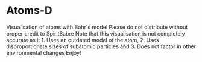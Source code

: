 # Atoms-D
Visualisation of atoms with Bohr's model
Please do not distribute without proper credit to SpiritSabre
Note that this visualisation is not completely accurate as it 1. Uses an outdated model of the atom, 2. Uses disproportionate sizes of subatomic particles and 3. Does not factor in other environmental changes
Enjoy!
